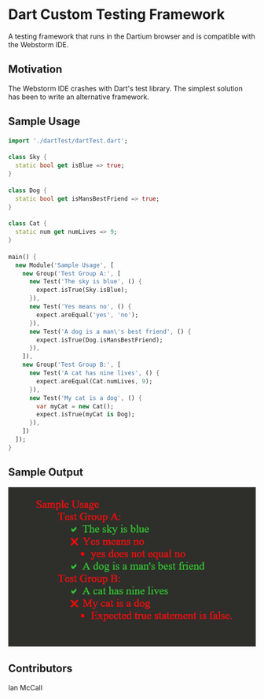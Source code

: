 # Dart Custom Testing Framework
A testing framework that runs in the Dartium browser and is compatible with the Webstorm IDE.

## Motivation
The Webstorm IDE crashes with Dart's test library. The simplest solution 
has been to write an alternative framework.

## Sample Usage

```dart
import './dartTest/dartTest.dart';

class Sky {
  static bool get isBlue => true;
}

class Dog {
  static bool get isMansBestFriend => true;
}

class Cat {
  static num get numLives => 9;
}

main() {
  new Module('Sample Usage', [
    new Group('Test Group A:', [
      new Test('The sky is blue', () {
        expect.isTrue(Sky.isBlue);
      }),
      new Test('Yes means no', () {
        expect.areEqual('yes', 'no');
      }),
      new Test('A dog is a man\'s best friend', () {
        expect.isTrue(Dog.isMansBestFriend);
      }),
    ]),
    new Group('Test Group B:', [
      new Test('A cat has nine lives', () {
        expect.areEqual(Cat.numLives, 9);
      }),
      new Test('My cat is a dog', () {
        var myCat = new Cat();
        expect.isTrue(myCat is Dog);
      }),
    ])
  ]);
}

```
## Sample Output

![Alt text](/sampleOutput.png?raw=true)

## Contributors

Ian McCall
